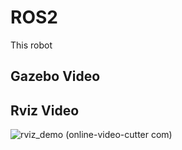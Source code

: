 # ROS2
This robot 

## Gazebo Video

## Rviz Video

![rviz_demo (online-video-cutter com)](https://user-images.githubusercontent.com/55338365/213384238-720a5733-a7c0-405d-8cec-5c244435ca36.gif)
